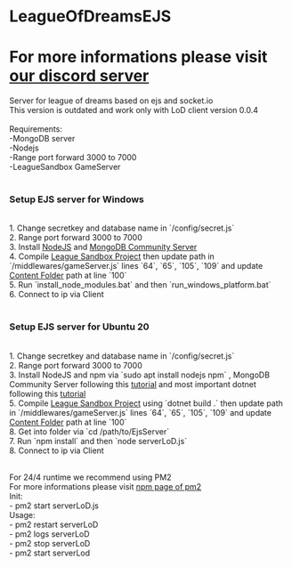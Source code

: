 # LeagueOfDreamsEJS
# For more informations please visit <a href="https://discord.gg/NUDmnGR2ka">our discord server</a>

Server for league of dreams based on ejs and socket.io<br>
This version is outdated and work only with LoD client version 0.0.4<br>
<br>
Requirements:<br>
 -MongoDB server<br>
 -Nodejs<br>
 -Range port forward 3000 to 7000<br>
 -LeagueSandbox GameServer<br>
<br>
<h3>Setup EJS server for Windows</h3><br>
1. Change secretkey and database name in `/config/secret.js`<br>
2. Range port forward 3000 to 7000<br>
3. Install <a href="https://nodejs.dev">NodeJS</a> and <a href="https://www.mongodb.com/try/download/community">MongoDB Community Server</a><br>
4. Compile <a href="https://github.com/LeagueSandbox/GameServer">League Sandbox Project</a> then update path in `/middlewares/gameServer.js` lines `64`, `65`, `105`, `109` and update <a href="https://github.com/LeagueSandbox/LeagueSandbox-Default">Content Folder</a> path at line `100`<br>
5. Run `install_node_modules.bat` and then `run_windows_platform.bat`<br>
6. Connect to ip via Client<br><br>

<h3>Setup EJS server for Ubuntu 20</h3><br>
1. Change secretkey and database name in `/config/secret.js`<br>
2. Range port forward 3000 to 7000<br>
3. Install NodeJS and npm via `sudo apt install nodejs npm` , MongoDB Community Server following this <a href="https://www.mongodb.com/docs/manual/tutorial/install-mongodb-on-ubuntu/">tutorial</a> and most important dotnet following this <a href="https://tecadmin.net/how-to-install-net-core-on-ubuntu-20-04/">tutorial</a><br>
5. Compile <a href="https://github.com/LeagueSandbox/GameServer">League Sandbox Project</a> using `dotnet build .` then update path in `/middlewares/gameServer.js` lines `64`, `65`, `105`, `109` and update <a href="https://github.com/LeagueSandbox/LeagueSandbox-Default">Content Folder</a> path at line `100`<br>
8. Get into folder via `cd /path/to/EjsServer`<br>
7. Run `npm install` and then `node serverLoD.js`<br>
8. Connect to ip via Client<br><br>

For 24/4 runtime we recommend using PM2<br>
For more informations please visit <a href="https://www.npmjs.com/package/pm2">npm page of pm2</a><br>
 Init:<br>
     - pm2 start serverLoD.js<br>
 Usage:<br>
     - pm2 restart serverLoD<br>
     - pm2 logs serverLoD<br>
     - pm2 stop serverLoD<br>
     - pm2 start serverLod<br>
